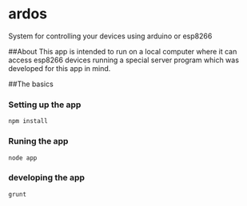 # ardos
System for controlling your devices using arduino or esp8266

##About
This app is intended to run on a local computer where it can access esp8266 devices running a special server program which was developed for this app in mind.  

##The basics
### Setting up the app
```shell
npm install
```
### Runing the app
```shell
node app
```
### developing the app
```shell
grunt
```


